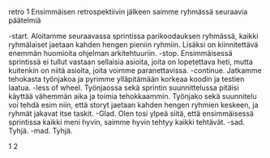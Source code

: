 retro 1
Ensimmäisen retrospektiivin jälkeen saimme ryhmässä seuraavia päätelmiä
 
-start. Aloitamme seuraavassa sprintissa parikoodauksen ryhmässä, kaikki ryhmälaiset jaetaan kahden hengen pieniin ryhmiin. Lisäksi on kiinnitettävä enemmän huomioita ohjelman arkitehtuuriin.
-stop. Ensimmäisessä sprintissä ei tullut vastaan sellaisia asioita, joita on lopetettava heti, mutta kuitenkin on niitä asioita, joita voimme paranettavissa.
-continue. Jatkamme tehokasta työnjakoa ja pyrimme ylläpitämään korkeaa koodin ja testien laatua.
-less of wheel. Työnjaossa sekä sprintin suunnittelussa pitäisi käyttää vähemmän aika ja toimia tehokkaammin. Työnjako sekä suunnitelu voi tehdä esim niin, että storyt jaetaan kahden hengen ryhmien keskeen, ja ryhmät jakavat itse taskit. 
-Glad. Olen tosi ylpeä siitä, että ensimmäisessä sprintissa kaikki meni hyvin, saimme hyvin tehtyy kaikki tehtävät.
-sad. Tyhjä.
-mad. Tyhjä.

1
2

